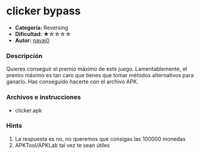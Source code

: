 # clicker bypass
- **Categoría:** Reversing
- **Dificultad:** ★☆☆☆☆
- **Autor:** [navaj0](https://github.com/samu-delucas)

### Descripción
Quieres conseguir el premio máximo de este juego. Lamentablemente, el premio 
máximo es tan caro que tienes que tomar métodos alternativos para ganarlo. 
Has conseguido hacerte con el archivo APK.


### Archivos e instrucciones
- clicker.apk

### Hints
1. La respuesta es no, no queremos que consigas las 100000 monedas
2. APKTool/APKLab tal vez te sean útiles